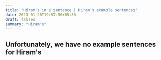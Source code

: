 ```yaml
---
title: "Hiram's in a sentence | Hiram's example sentences"
date: 2021-01-20T19:57:50+05:30
draft: falses
summary: "Hiram's"
---
```

## Unfortunately, we have no example sentences for Hiram's                 
